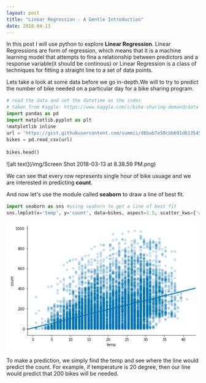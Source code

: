 ```yaml
---
layout: post
title: "Linear Regression - A Gentle Introduction"
date: 2018-04-13
---
```


In this post I will use python to explore **Linear Regression**. Linear Regressions are form of regression, which means that it is a 
machine learning model that attempts to fina a relationship between predictors and a response variable(it should be continous) or 
Linear Regression is a class of techniques for fitting a straight line to a set of data points.

Lets take a look at some data before we go in-depth.We will to try to predict the number of bike needed on a particular day for a bike 
sharing program.

```python
# read the data and set the datetime as the index
# taken from Kaggle: https://www.kaggle.com/c/bike-sharing-demand/data
import pandas as pd
import matplotlib.pyplot as plt
%matplotlib inline
url = 'https://gist.githubusercontent.com/summii/d6bab7e50cbb691d61354564b0972b69/raw/8d3ec48ac2e2c12fa4b95c8d8aa257c1799e31bc/bikeshare.csv'
bikes = pd.read_csv(url)

bikes.head()
```

![alt text](/img/Screen Shot 2018-03-13 at 8.38.59 PM.png)

We can see that every row represents single hour of bike usuage and we are interested in predicting **count**.

And now let's use the module called **seaborn** to draw a line of best fit.

```python
import seaborn as sns #using seaborn to get a line of best fit
sns.lmplot(x='temp', y='count', data=bikes, aspect=1.5, scatter_kws={'alpha':0.2})
```
![alt text](/img/linear2.png)

To make a prediction, we simply find the temp and see where the line would predict the count. For example, if temperature is 20 degree, then our line would predict that 200 bikes will be needed.


